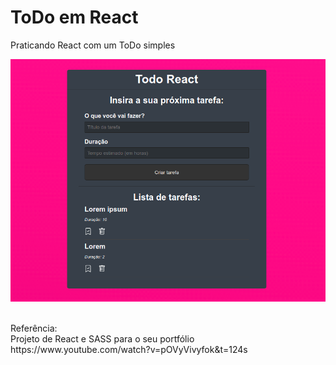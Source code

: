 # ToDo em React

Praticando React com um ToDo simples
<br>

![image project](https://github.com/andsantodev/todo-react/blob/master/public/todo-react.png)

<br>
Referência: <br>
Projeto de React e SASS para o seu portfólio <br>
https://www.youtube.com/watch?v=pOVyVivyfok&t=124s

